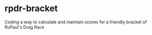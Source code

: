 # rpdr-bracket
Coding a way to calculate and maintain scores for a friendly bracket of RuPaul's Drag Race

